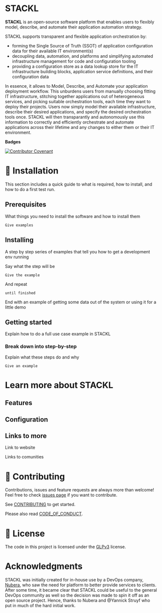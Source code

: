 # STACKL

**STACKL** is an open-source software platform that enables users to flexibly model, describe, and automate their application automation strategy.

STACKL supports transparent and flexible application orchestration by:

*   forming the Single Source of Truth (SSOT) of application configuration data for their available IT environment(s)
*   decoupling data, automation, and platforms and simplifying automated infrastructure management for code and configuration tooling
*   providing a configuration store as a data lookup store for the IT infrastructure building blocks, application service definitions, and their configuration data

In essence, it allows to Model, Describe, and Automate your application deployment workflow. This unburdens users from manually choosing fitting IT infrastructure, stitching together applications out of heterogeneous services, and picking suitable orchestration tools, each time they want to deploy their projects. Users now simply model their available infrastructure, describe their desired applications, and specify the desired orchestration tools once. STACKL will then transparantly and autonomously use this information to correctly and efficiently orchestrate and automate applications across their lifetime and any changes to either them or their IT environment.

<!-- **Features**

Visuals (Tools like [ttygif](https://github.com/icholy/ttygif) can help, but check out [Asciinema](https://asciinema.org/) for a more sophisticated method) -->

**Badges**

[![Contributor Covenant](https://img.shields.io/badge/Contributor%20Covenant-v2.0%20adopted-ff69b4.svg)](code-of-conduct.md)

# 🚀 Installation
This section includes a quick guide to what is required, how to install, and how to do a first test run.

## Prerequisites

What things you need to install the software and how to install them

```
Give examples
```

## Installing

A step by step series of examples that tell you how to get a development env running

Say what the step will be

```
Give the example
```

And repeat

```
until finished
```

End with an example of getting some data out of the system or using it for a little demo

## Getting started

Explain how to do a full use case example in STACKL

### Break down into step-by-step

Explain what these steps do and why

```
Give an example
```

# Learn more about STACKL

## Features

## Configuration

## Links to more

Link to  website

Links to comunities

# 🤝 Contributing

Contributions, issues and feature requests are always more than welcome!
Feel free to check [issues page](https://github.com/kefranabg/readme-md-generator/issues) if you want to contribute.

See [CONTRIBUTING](CONTRIBUTING.md) to get started.

Please also read [CODE_OF_CONDUCT](CODE_OF_CONDUCT.md).


# 📝 License

The code in this project is licensed under the [GLPv3](LICENSE) license.

# Acknowledgments

STACKL was initially created for in-house use by a DevOps company, [Nubera](https://www.nubera.eu/), who saw the need for platform to better provide  services to clients. After some time, it became clear that STACKL could be useful to the general DevOps community as well so the decision was made to spin it off as an open source project.
Hence, thanks to Nubera  and @Yannick Struyf who put in much of the hard initial work.